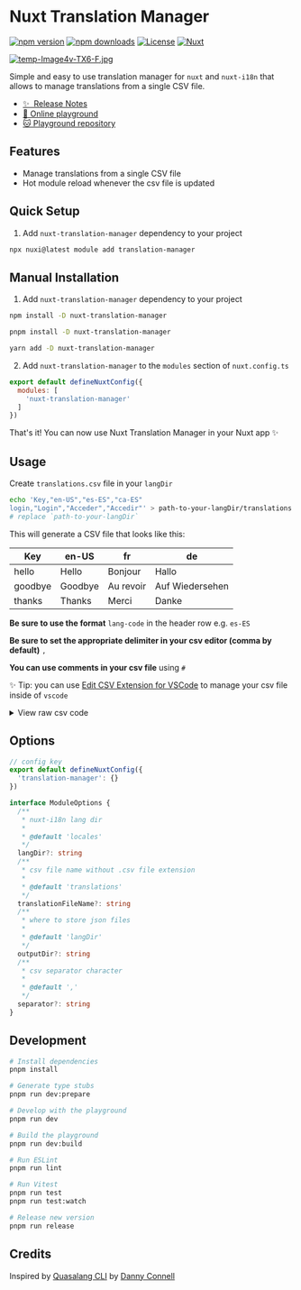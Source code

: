 # Nuxt Translation Manager

[![npm version][npm-version-src]][npm-version-href]
[![npm downloads][npm-downloads-src]][npm-downloads-href]
[![License][license-src]][license-href]
[![Nuxt][nuxt-src]][nuxt-href]

[![temp-Image4v-TX6-F.jpg](https://i.postimg.cc/jqn4w5y1/temp-Image4v-TX6-F.jpg)](https://postimg.cc/3W7vz3Sj)

Simple and easy to use translation manager for `nuxt` and `nuxt-i18n` that allows to manage translations from a single CSV file.

- [✨ &nbsp;Release Notes](/CHANGELOG.md)
- [🏀 Online playground](https://codesandbox.io/p/github/samk-dev/nuxt-translation-manager-module-usage-example/main)
- [🐱 Playground repository](https://github.com/samk-dev/nuxt-translation-manager-module-usage-example)

## Features

- Manage translations from a single CSV file
- Hot module reload whenever the csv file is updated

## Quick Setup

1. Add `nuxt-translation-manager` dependency to your project

```bash
npx nuxi@latest module add translation-manager
```

## Manual Installation

1. Add `nuxt-translation-manager` dependency to your project

```bash
npm install -D nuxt-translation-manager

pnpm install -D nuxt-translation-manager

yarn add -D nuxt-translation-manager
```

2. Add `nuxt-translation-manager` to the `modules` section of `nuxt.config.ts`

```js
export default defineNuxtConfig({
  modules: [
    'nuxt-translation-manager'
  ]
})
```

That's it! You can now use Nuxt Translation Manager in your Nuxt app ✨

## Usage

Create `translations.csv` file in your `langDir`

```bash
echo 'Key,"en-US","es-ES","ca-ES"
login,"Login","Acceder","Accedir"' > path-to-your-langDir/translations.csv
# replace `path-to-your-langDir`
```

This will generate a CSV file that looks like this:

| Key     | en-US          | fr         | de              |
|---------|----------------|------------|-----------------|
| hello   | Hello          | Bonjour    | Hallo           |
| goodbye | Goodbye        | Au revoir  | Auf Wiedersehen |
| thanks  | Thanks         | Merci      | Danke           |

**Be sure to use the format** `lang-code` in the header row e.g. `es-ES`

**Be sure to set the appropriate delimiter in your csv editor (comma by default)** `,`

**You can use comments in your csv file** using `#`

✨ Tip: you can use [Edit CSV Extension for VSCode](https://marketplace.visualstudio.com/items?itemName=janisdd.vscode-edit-csv) to manage your csv file inside of `vscode`

<details>
  <summary>View raw csv code</summary>

  ```csv
  Key,"English, en-US","French, fr","German, de"
  hello,"Hello","Bonjour","Hallo"
  goodbye,"Goodbye","Au revoir","Auf Wiedersehen"
  thanks,"Thanks","Merci","Danke"
  # COMMENTS TEST
  comment-test,"Comment test","Test comentario","Test comentari"
  ### MULTILINE COMMENT ###
  ### ANOTHER COMMENT ####
  comment-multi,"Comment test","Test comentario","Test comentari"
  ```

</details>

## Options

```ts
// config key
export default defineNuxtConfig({
  'translation-manager': {}
})

interface ModuleOptions {
  /**
   * nuxt-i18n lang dir
   *
   * @default 'locales'
   */
  langDir?: string
  /**
   * csv file name without .csv file extension
   *
   * @default 'translations'
   */
  translationFileName?: string
  /**
   * where to store json files
   *
   * @default 'langDir'
   */
  outputDir?: string
  /**
   * csv separator character
   *
   * @default ','
   */
  separator?: string
}
```

## Development

```bash
# Install dependencies
pnpm install

# Generate type stubs
pnpm run dev:prepare

# Develop with the playground
pnpm run dev

# Build the playground
pnpm run dev:build

# Run ESLint
pnpm run lint

# Run Vitest
pnpm run test
pnpm run test:watch

# Release new version
pnpm run release
```

## Credits

Inspired by [Quasalang CLI](https://github.com/dannyconnell/quasalang) by [Danny Connell](https://github.com/dannyconnell)

<!-- Badges -->
[npm-version-src]: https://img.shields.io/npm/v/nuxt-translation-manager/latest.svg?style=flat&colorA=18181B&colorB=28CF8D
[npm-version-href]: https://npmjs.com/package/nuxt-translation-manager

[npm-downloads-src]: https://img.shields.io/npm/dm/nuxt-translation-manager.svg?style=flat&colorA=18181B&colorB=28CF8D
[npm-downloads-href]: https://npmjs.com/package/nuxt-translation-manager

[license-src]: https://img.shields.io/npm/l/nuxt-translation-manager.svg?style=flat&colorA=18181B&colorB=28CF8D
[license-href]: https://npmjs.com/package/nuxt-translation-manager

[nuxt-src]: https://img.shields.io/badge/Nuxt-18181B?logo=nuxt.js
[nuxt-href]: https://nuxt.com
